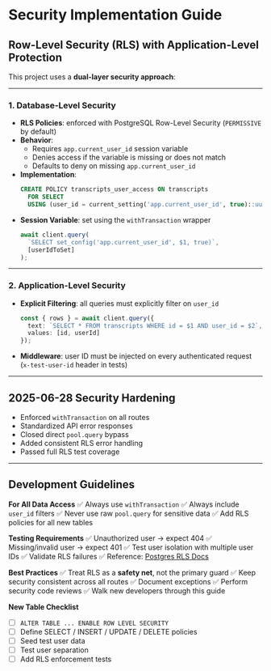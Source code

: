 # Security Implementation Guide

## Row-Level Security (RLS) with Application-Level Protection

This project uses a **dual-layer security approach**:

---

### 1. Database-Level Security

* **RLS Policies**: enforced with PostgreSQL Row-Level Security (`PERMISSIVE` by default)
* **Behavior**:
  * Requires `app.current_user_id` session variable
  * Denies access if the variable is missing or does not match
  * Defaults to deny on missing `app.current_user_id`
* **Implementation**:
  ```sql
  CREATE POLICY transcripts_user_access ON transcripts
    FOR SELECT
    USING (user_id = current_setting('app.current_user_id', true)::uuid);
  ```
* **Session Variable**: set using the `withTransaction` wrapper
  ```ts
  await client.query(
    `SELECT set_config('app.current_user_id', $1, true)`,
    [userIdToSet]
  );
  ```

---

### 2. Application-Level Security

* **Explicit Filtering**: all queries must explicitly filter on `user_id`
  ```ts
  const { rows } = await client.query({
    text: `SELECT * FROM transcripts WHERE id = $1 AND user_id = $2`,
    values: [id, userId]
  });
  ```
* **Middleware**: user ID must be injected on every authenticated request (`x-test-user-id` header in tests)

---

## 2025-06-28 Security Hardening

* Enforced `withTransaction` on all routes
* Standardized API error responses
* Closed direct `pool.query` bypass
* Added consistent RLS error handling
* Passed full RLS test coverage

---

## Development Guidelines

**For All Data Access**
✅ Always use `withTransaction`
✅ Always include `user_id` filters
✅ Never use raw `pool.query` for sensitive data
✅ Add RLS policies for all new tables

**Testing Requirements**
✅ Unauthorized user → expect 404
✅ Missing/invalid user → expect 401
✅ Test user isolation with multiple user IDs
✅ Validate RLS failures
✅ Reference: [Postgres RLS Docs](https://www.postgresql.org/docs/current/ddl-rowsecurity.html)

**Best Practices**
✅ Treat RLS as a **safety net**, not the primary guard
✅ Keep security consistent across all routes
✅ Document exceptions
✅ Perform security code reviews
✅ Walk new developers through this guide

**New Table Checklist**

* [ ] `ALTER TABLE ... ENABLE ROW LEVEL SECURITY`
* [ ] Define SELECT / INSERT / UPDATE / DELETE policies
* [ ] Seed test user data
* [ ] Test user separation
* [ ] Add RLS enforcement tests
